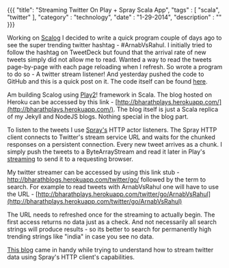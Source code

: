 {{{
    "title": "Streaming Twitter On Play + Spray Scala App",
    "tags" : [ "scala", "twitter" ],
    "category" : "technology",
    "date" : "1-29-2014",
    "description" : ""
}}}

Working on [Scalog](http://bharathwrites.in/posts/scala-projects-in-the-making/#scalog) I decided to write a quick program couple of days ago to see the super trending twitter hashtag - #ArnabVsRahul. I initially tried to follow the hashtag on TweetDeck but found that the arrival rate of new tweets simply did not allow me to read. Wanted a way to read the tweets page-by-page with each page reloading when I refresh. So wrote a program to do so - A twitter stream listener! And yesterday pushed the code to GitHub and this is a quick post on it. The code itself can be found [here](https://github.com/bharath12345/playing).

Am building Scalog using [Play2](http://www.playframework.com/)! framework in Scala. The blog hosted on Heroku can be accessed by this link - [http://bharathplays.herokuapp.com/](http://bharathplays.herokuapp.com/). The blog itself is just a Scala replica of my Jekyll and NodeJS blogs. Nothing special in the blog part.

To listen to the tweets I use [Spray's](http://spray.io/) HTTP actor listeners. The Spray HTTP client connects to Twitter's stream service URL and waits for the chunked responses on a persistent connection. Every new tweet arrives as a chunk. I simply push the tweets to a ByteArrayStream and read it later in Play's [streaming](http://www.playframework.com/documentation/2.2.x/ScalaStream) to send it to a requesting browser.

My twitter streamer can be accessed by using this link stub - http://bharathblogs.herokuapp.com/twitter/go/ followed by the term to search. For example to read tweets with ArnabVsRahul one will have to use the URL - [http://bharathplays.herokuapp.com/twitter/go/ArnabVsRahul](http://bharathplays.herokuapp.com/twitter/go/ArnabVsRahul)

The URL needs to refreshed once for the streaming to actually begin. The first access returns no data just as a check. And not necessarily all search strings will produce results - so its better to search for permanently high trending strings like "india" in case you see no data.

[This blog](http://www.cakesolutions.net/teamblogs/2013/12/08/streaming-twitter-api-in-akka-and-spray/) came in handy while trying to understand how to stream twitter data using Spray's HTTP client's capabilities.



